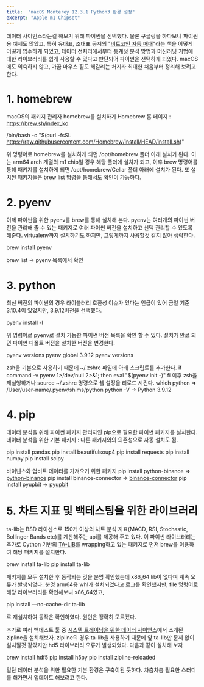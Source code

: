 ```yaml
---
title:  "macOS Monterey 12.3.1 Python3 환경 설정"
excerpt: "Apple m1 Chipset"
---
```

데이터 사이언스라는걸 해보기 위해 파이썬을 선택했다. 물론 구글링을 하다보니 파이썬용 예제도 많았고, 특히 유대표, 조대표 공저의 "[비트코인 자동 매매](https://wikidocs.net/book/1665)"라는 책을 어떻게 어떻게 입수하게 되었고, 데이터 전처리에서부터 통계정 분석 방법과 머신러닝 기법에 대한 라이브러리를 쉽게 사용할 수 있다고 판단되어 파이썬을 선택하게 되었다. 
macOS에도 익숙하지 않고, 가끔 마우스 휠도 헤갈리는 처지라 최대한 처음부터 정리해 보려고 한다. 

# 1. homebrew
macOS의 패키지 관리자 homebrew를 설치하기
Homebrew 홈 페이지 : https://brew.sh/index_ko

/bin/bash -c "$(curl -fsSL https://raw.githubusercontent.com/Homebrew/install/HEAD/install.sh)"

위 명령어로 homebrew를 설치하게 되면 /opt/homebrew 폴더 아래 설치가 된다. 이는 arm64 arch 계열의 m1 chip일 경우 해당 폴더에 설치가 되고, 이후 brew 명령어를 통해 패키지를 설치하게 되면 /opt/homebrew/Cellar 폴더 아래에 설치가 된다. 또 설치된 패키지들은 brew list 명령을 통해서도 확인이 가능하다. 

# 2. pyenv
이제 파이썬을 위한 pyenv를 brew를 통해 설치해 본다.
pyenv는 여러개의 파이썬 버전을 관리해 줄 수 있는 패키지로 여러 파이썬 버전을 설치하고 선택 관리할 수 있도록 해준다. virtualenv까지 설치하기도 하지만, 그렇게까지 사용할것 같지 않아 생략한다.

brew install pyenv

brew list
=> pyenv 목록에서 확인

# 3. python
최신 버전의 파이썬의 경우 라이블러리 호환성 이슈가 있다는 언급이 있어 금일 기준 3.10.4이 있었지만, 3.9.12버전을 선택했다.

pyenv install -l

위 명령어로 pyenv로 설치 가능한 파이썬 버전 목록을 확인 할 수 있다.
설치가 완료 되면 파이썬 디폴트 버전을 설치한 버전을 변경한다.

pyenv versions
pyenv global 3.9.12
pyenv versions

zsh을 기본으로 사용하기 때문에 ~/.zshrc 파일에 아래 스크립트를 추가한다.
if command -v pyenv 1>/dev/null 2>&1; then
  eval "$(pyenv init -)"
fi
이후 zsh을 재실행하거나 source ~/.zshrc 명령으로 쉘 설정을 리로드 시킨다.
which python
 => /User/user-name/.pyenv/shims/python
python -V
 -> Python 3.9.12

# 4. pip
데이터 분석을 위해 파이썬 패키지 관리자인 pip으로 필요한 파이썬 패키지를 설치한다.
데이터 분석을 위한 기본 패키지 : 다른 패키지와의 의존성으로 자동 설치도 됨.

pip install pandas
pip install beautifulsoup4
pip install requests
pip install numpy
pip install scipy

바이넨스와 업비트 데이터를 가져오기 위한 패키지
pip install python-binance
 => [python-binance](https://python-binance.readthedocs.io/en/latest/)
pip install binance-connector
 => [binance-connector](https://github.com/binance/binance-connector-python)
pip install pyupbit
 => [pyupbit](https://github.com/sharebook-kr/pyupbit)

# 5. 차트 지표 및 백테스팅을 위한 라이브러리
ta-lib는 BSD 라이센스로 150개 이상의 차트 분석 지표(MACD, RSI, Stochastic, Bollinger Bands etc)를 계산해주는 api를 제공해 주고 있다. 이 파이썬 라이브러리는 추가로 Cython 기반의 [TA-LIB](https://ta-lib.org/)를 wrapping하고 있는 패키지로 먼저 brew를 이용하여 해당 패키지를 설치한다.

brew install ta-lib
pip install ta-lib

패키지를 모두 설치한 후 동작되는 것을 분명 확인했는데 x86_64 lib이 없다며 계속 오류가 발생되었다. 분명 arm64용 whl가 설치되었다고 로그를 확인했지만, file 명령어로 해당 라이브러리를 확인해보니 x86_64였고, 

pip install —no-cache-dir ta-lib 
 
로 재설치하여 동작은 확인하였다. 원인은 정확히 모르겠다.

추가로 여러 백테스트 툴 중 [시스템 트레이닝을 위한 데이터 사이언스](https://wikidocs.net/60659)에서 소개된 zipline을 설치해보자. zipline의 경우 ta-lib을 사용하기 때문에 앞 ta-lib만 문제 없이 설치될것 같았지만 hd5 라이브러리 오류가 발생되었다. 다음과 같이 설치해 보자

brew install hdf5
pip install h5py
pip install zipline-reloaded

일단 데이터 분석을 위한 필요한 기본 환경은 구축이된 듯하다. 차츰차츰 필요한 스터디를 해가면서 업데이트 해보려고 한다.

